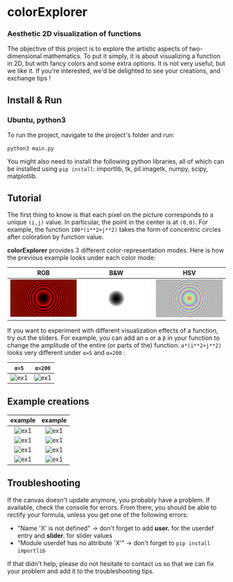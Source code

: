 # colorExplorer
### Aesthetic 2D visualization of functions

The objective of this project is to explore the artistic aspects of two-dimensional mathematics. To put it simply, it is about visualizing a function in 2D, but with fancy colors and some extra options. It is not very useful, but we like it. If you're interested, we'd be delighted to see your creations, and exchange tips !

## Install & Run
### Ubuntu, python3

To run the project, navigate to the project's folder and run:
```
python3 main.py
```

You might also need to install the following python libraries, all of which can be installed using `pip install`: importlib, tk, pil.imagetk, numpy, scipy, matplotlib.

## Tutorial
The first thing to know is that each pixel on the picture corresponds to a unique ```(i,j)``` value. In particular, the point in the center is at ```(0,0)```. For example, the function ```100*(i**2+j**2)``` takes the form of concentric circles after coloration by function value.

**colorExplorer** provides 3 different color-representation modes. Here is how the previous example looks under each color mode:

RGB | B&W | HSV
:-------------------------:|:-------------------------:|:-----------------------:
![ex1](Images/Tutorial/rgb.png) | ![ex1](Images/Tutorial/bw.png) |  ![ex1](Images/Tutorial/hsv.png)

If you want to experiment with different visualization effects of a function, try out the sliders. For example, you can add an ```α``` or a ```β``` in your function to change the amplitude of the entire (or parts of the) function. ```α*(i**2+j**2)``` looks very different under ```α=5``` and ```α=200``` :

```α=5``` | ```α=200```
:-------------------------:|:-----------------------:
![ex1](Images/Tutorial/alpha5.png) | ![ex1](Images/Tutorial/alpha200.png) |  

## Example creations  
example | example    
:-------------------------:|:-----------------------:
![ex1](Images/wavies.png) |  ![ex1](Images/the%20pear%20of%20illusions.png) |
![ex1](Images/rainbow_mandelbrot_zoom.png) | ![ex1](Images/sundisk.png) |
![ex1](Images/vinyl.png) | ![ex1](Images/sparkling%20sun.png) |
![ex1](Images/red%20perspective.png) | ![ex1](Images/circle%20chess.png) |

## Troubleshooting

If the canvas doesn't update anymore, you probably have a problem. If available, check the console for errors. From there, you should be able to rectify your formula, unless you get one of the following errors:
- "Name 'X' is not defined" -> don't forget to add **user.** for the userdef entry and **slider.** for slider values 
- "Module userdef has no attribute 'X'" -> don't forget to ```pip install importlib```

If that didn't help, please do not hesitate to contact us so that we can fix your problem and add it to the troubleshooting tips.
